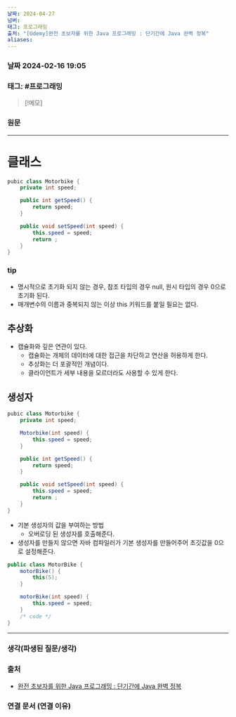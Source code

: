 ```yaml
---
날짜: 2024-04-27
넘버: 
태그: 프로그래밍
출처: "[Udemy]완전 초보자를 위한 Java 프로그래밍 : 단기간에 Java 완벽 정복"
aliases:
---
```

### 날짜  2024-02-16 19:05

### 태그:  #프로그래밍

>[!메모]
>

### 원문
---
# 클래스
```java
pubic class Motorbike {
	private int speed;

	public int getSpeed() {
		return speed;
	}

	public void setSpeed(int speed) {
		this.speed = speed;
		return ;
	}
}
```
### tip
- 명시적으로 초기화 되지 않는 경우, 참조 타입의 경우 null, 원시 타입의 경우 0으로 초기화 된다.
- 매개변수의 이름과 중복되지 않는 이상 this 키워드를 붙일 필요는 없다.
## 추상화
- 캡슐화와 깊은 연관이 있다.
	- 캡슐화는 개체의 데이터에 대한 접근을 차단하고 연산을 허용하게 한다.
	- 추상화는 더 포괄적인 개념이다.
	- 클라이언트가 세부 내용을 모르더라도 사용할 수 있게 한다.
## 생성자
```java
pubic class Motorbike {
	private int speed;

	Motorbike(int speed) {
		this.speed = speed;
	}

	public int getSpeed() {
		return speed;
	}

	public void setSpeed(int speed) {
		this.speed = speed;
		return ;
	}
}
```
- 기본 생성자의 값을 부여하는 방법
	- 오버로딩 된 생성자를 호출해준다.
- 생성자를 만들지 않으면 자바 컴파일러가 기본 생성자를 만들어주어 초깃값을 0으로 설정해준다.
```java
public class MotorBike {
	motorBike() {
		this(5);
	}

	motorBike(int speed) {
		this.speed = speed;
	}
	/* code */
}
```


---
### 생각(파생된 질문/생각)

### 출처
- [완전 초보자를 위한 Java 프로그래밍 : 단기간에 Java 완벽 정복](https://www.udemy.com/course/best-java-programming/?couponCode=ST6MT42324)

### 연결 문서 (연결 이유)
